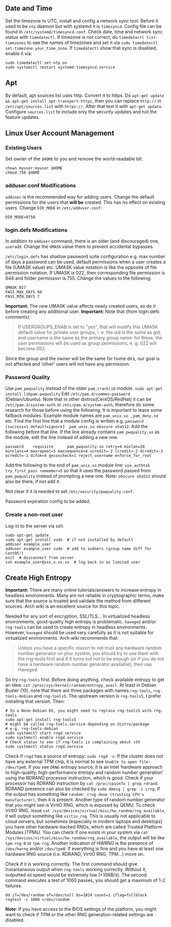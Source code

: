 ## Date and Time
Set the timezone to UTC, install and config a network sync tool. Before it used to be `ntp` daemon but with systemd it is `timesyncd`. Config file can be found in `/etc/systemd/timesyncd.conf`. Check date, time and network sync status with `timedatectl`. If timezone is not correct, do `timedatectl list-timezones` to see the names of timezones and set it via `sudo timedatectl set-timezone your_time_zone`. If `timedatectl` show that sync is disabled, enable it via:
```shell
sudo timedatectl set-ntp on
sudo systemctl restart systemd-timesyncd.service
```

## Apt
By default, apt sources list uses http. Convert it to https.
Do `apt-get update && apt-get install apt-transport-https`, then you can replace `http://` in `/etc/apt/sources.list` with `https://`.
After that test it with `apt-get update`.
Configure `sources.list` to include only the security updates and not the feature updates.


## Linux User Account Management
### Existing Users
Set owner of the `$HOME` to you and remove the world-readable bit:
```shell
chown myuser:myuser $HOME
chmod 750 $HOME
```
### adduser.conf Modifications
`adduser` is the recommended way for adding users. Change the default permissions for the users that **will be** created. This has no effect on existing users. Change `DIR_MODE` in `/etc/adduser.conf`:
```
DIR_MODE=0750
```

### login.defs Modifications
In addition to `adduser` command, there is an older (and discouraged) one, `useradd`. Change the `UMASK` value there to prevent accidental bypasses.

`/etc/login.defs` has shadow password suite configuration e.g. max number of days a password can be used, default permissions when a user creates a file (UMASK value) etc. UMASK value notation is like the opposite of file permission notation. If UMASK is 022, then corresponding file permission is 644 and folder permission is 755. Change the values to the following:
```
UMASK 027
PASS_MAX_DAYS 60
PASS_MIN_DAYS 7
```
**Important:** The new UMASK value affects newly created users, so do it before creating any additional user.
**Important:** Note that (from login.defs comments):
> If USERGROUPS_ENAB is set to "yes", that will modify this UMASK default value for private user groups, i. e. the uid is the same as gid, and username is
the same as the primary group name: for these, the user permissions will be used as group permissions, e. g. 022 will become 002.

Since the group and the owner will be the same for home dirs, our goal is not affected and 'other' users will not have any permission.

### Password Quality
Use `pam_pwquality` instead of  the older `pam_cracklib` module.
`sudo apt-get install libpam-pwquality`
Edit `/etc/pam.d/common-password` (Debian/Ubuntu). Note that in other distros(CentOS/RedHat) it can be `/etc/pam.d/system-auth` or `/etc/pam.d/system-auth`, therefore do some research for those before using the following. It is important to leave some fallback modules. Example module names are `pam_unix.so `, `pam_deny.so` etc. Find the first line that a module config is written e.g. `password	[success=1 default=ignore]	pam_unix.so obscure sha512`. Add the following before that line. If the line already contains `pam_pwquality.so` as the module, edit the line instead of adding a new one.

```
password    requisite      pam_pwquality.so retry=4 minlen=20 minclass=4 maxrepeat=3 maxsequence=4 ucredit=-2 lcredit=-2 dcredit=-2 ocredit=-1 difok=4 gecoscheck=1 reject_username enforce_for_root
```
Add the following to the end of `pam_unix.so` module line:
`use_authtok try_first_pass remember=5` so that it uses the password passed from `pam_pwquality` instead of prompting a new one. Note: `obscure sha512` should also be there, if not add it.

Not clear if it is needed to set `/etc/security/pwquality.conf`.

Password expiration config to be added.

### Create a non-root user
Log-in to the server via ssh.
```shell
sudo apt-get update
sudo apt-get install sudo  # if not installed by default
adduser example_user
adduser example_user sudo  # add to sudoers (group name diff for CentOS!)
exit  # disconnect from server
ssh example_user@xxx.x.xx.xx  # log back in as limited user
```

## Create High Entropy
**Important:** There are many online tutorials/answers to increase entropy in headless environments. Many are not reliable in cryptographic terms, make sure that the source is trusted and validate the method from different sources. Arch wiki is an excellent source for this topic.

Needed for any sort of encryption, SSL/TLS... In virtualized headless environments, good-quality high entropy is problematic. `haveged` and/or `rng-tools` can be used to create entropy in headless environments. However, `haveged` should be used very carefully as it is not suitable for virtualized environments. Arch wiki recommends that:
> Unless you have a specific reason to not trust any hardware random number generator on your system, you should try to use them with the rng-tools first and if it turns out not to be enough (or if you do not have a hardware random number generator available), then use Haveged.

So try `rng-tools` first. Before doing anything, check available entropy to get an idea: `cat /proc/sys/kernel/random/entropy_avail`. At least in Debian Buster (10), note that there are three packages with names `rng-tools`, `rng-tools-debian` and `rng-tools5`. The upstream version is `rng-tools5`, I prefer installing that version.
Then:
```shell
# In a None-Debian OS, you might need to replace rng-tools5 with rng-tools
sudo apt-get install rng-tools5
# might be called rng-tools.service depending on distro/package
# e.g. rng-tools-debian
sudo systemctl start rngd.service
sudo systemctl enable rngd.service
# Check status to see if rng-tools is complaining about sth
sudo systemctl status rngd.service
```
Check if `rngd` has a source of entropy: `sudo rngd -v`. If the cluster does not have any external TPM chip, it is normal to see `Unable to open file: /dev/tpm0`. If you see `DRNG` entropy source, it is an Intel ‘hardware approach to high-quality, high-performance entropy and random number generation’ using the RDRAND processor instruction, which is good. Check if your processor has RDRAND instruction by `cat /proc/cpuinfo | grep rdrand`. RDRAND presence can also be checked by `sudo dmesg | grep -i crng`. If the output has something like `random: crng done (trusting CPU's manufacturer)`, then it is present. Another type of random number generator that you might see is VirtIO RNG, which is exposed by QEMU. To check VirtIO RNG, issue `cat /sys/devices/virtual/misc/hw_random/rng_available`, it will output something like `virtio_rng`. This is usually not applicable to cloud servers, but sometimes (especially in modern laptops and desktops) you have other hardware-backed RNGs, which are called Trusted Platform Modules (TPMs). You can check if one exists in your system via `cat /sys/devices/virtual/misc/hw_random/rng_available`, the output will be like `tpm-rng-0` or `tpm-rng`. Another indication of HWRNG is the presence of `/dev/hwrng` and/or `/dev/tpm0`. If everything is fine and you have at least one hardware RNG source (i.e. RDRAND, VirtIO RNG, TPM...) move on.

Check if it is working correctly. The first command should give instantaneous output when `rng-tools` working correctly. Without it, outputted `dd` speed would be extremely low (<10KB/s). The second command executes a test of 1000 passes, you should get a maximum of 1-2 failures.
```
dd if=/dev/random of=/dev/null bs=1024 count=1 iflag=fullblock
rngtest -c 1000 </dev/random
```

**Note**: If you have access to the BIOS settings of the platform, you might want to check if TPM or the other RNG generation-related settings are disabled.
